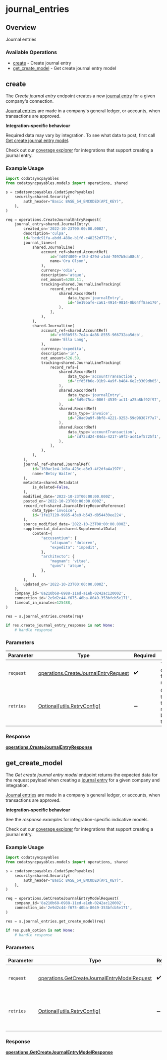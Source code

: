 # journal_entries

## Overview

Journal entries

### Available Operations

* [create](#create) - Create journal entry
* [get_create_model](#get_create_model) - Get create journal entry model

## create

The *Create journal entry* endpoint creates a new [journal entry](https://docs.codat.io/sync-for-payables-api#/schemas/JournalEntry) for a given company's connection.

[Journal entries](https://docs.codat.io/sync-for-payables-api#/schemas/JournalEntry) are  made in a company's general ledger, or accounts, when transactions are approved.

**Integration-specific behaviour**

Required data may vary by integration. To see what data to post, first call [Get create journal entry model](https://docs.codat.io/sync-for-payables-api#/operations/get-create-journalEntries-model).

Check out our [coverage explorer](https://knowledge.codat.io/supported-features/accounting?view=tab-by-data-type&dataType=journalEntries) for integrations that support creating a journal entry.


### Example Usage

```python
import codatsyncpayables
from codatsyncpayables.models import operations, shared

s = codatsyncpayables.CodatSyncPayables(
    security=shared.Security(
        auth_header="Basic BASE_64_ENCODED(API_KEY)",
    ),
)

req = operations.CreateJournalEntryRequest(
    journal_entry=shared.JournalEntry(
        created_on='2022-10-23T00:00:00.000Z',
        description='culpa',
        id='bcdc91fa-abdd-488e-b1f6-c48252d7771e',
        journal_lines=[
            shared.JournalLine(
                account_ref=shared.AccountRef(
                    id='fd074009-ef8d-429d-a1dd-7097b5da08c5',
                    name='Ora Olson',
                ),
                currency='odio',
                description='atque',
                net_amount=6288.11,
                tracking=shared.JournalLineTracking(
                    record_refs=[
                        shared.RecordRef(
                            data_type='journalEntry',
                            id='6e19bafe-ca61-4914-9814-0b64ff8ae170',
                        ),
                    ],
                ),
            ),
            shared.JournalLine(
                account_ref=shared.AccountRef(
                    id='ef03b5f3-7e4a-4a86-8555-966732aa5dcb',
                    name='Ella Lang',
                ),
                currency='expedita',
                description='in',
                net_amount=526.59,
                tracking=shared.JournalLineTracking(
                    record_refs=[
                        shared.RecordRef(
                            data_type='accountTransaction',
                            id='cfd5fb6e-91b9-4a9f-b484-6e2c3309db05',
                        ),
                        shared.RecordRef(
                            data_type='journalEntry',
                            id='6d9e75ca-006f-4539-ac11-a25a8bf92f97',
                        ),
                        shared.RecordRef(
                            data_type='invoice',
                            id='28ad9a9f-8bf8-4221-9253-59d98387f7a7',
                        ),
                        shared.RecordRef(
                            data_type='accountTransaction',
                            id='cd72cd24-84da-4217-a9f2-ac41ef5725f1',
                        ),
                    ],
                ),
            ),
        ],
        journal_ref=shared.JournalRef(
            id='169ac1e4-1d8a-423c-a3e3-4f2dfa4a197f',
            name='Betsy Walter',
        ),
        metadata=shared.Metadata(
            is_deleted=False,
        ),
        modified_date='2022-10-23T00:00:00.000Z',
        posted_on='2022-10-23T00:00:00.000Z',
        record_ref=shared.JournalEntryRecordReference(
            data_type='invoice',
            id='1fe17120-9985-43e9-b543-d854439ee224',
        ),
        source_modified_date='2022-10-23T00:00:00.000Z',
        supplemental_data=shared.SupplementalData(
            content={
                "accusantium": {
                    "aliquam": 'dolorem',
                    "expedita": 'impedit',
                },
                "architecto": {
                    "magnam": 'vitae',
                    "quos": 'atque',
                },
            },
        ),
        updated_on='2022-10-23T00:00:00.000Z',
    ),
    company_id='8a210b68-6988-11ed-a1eb-0242ac120002',
    connection_id='2e9d2c44-f675-40ba-8049-353bfcb5e171',
    timeout_in_minutes=125488,
)

res = s.journal_entries.create(req)

if res.create_journal_entry_response is not None:
    # handle response
```

### Parameters

| Parameter                                                                                    | Type                                                                                         | Required                                                                                     | Description                                                                                  |
| -------------------------------------------------------------------------------------------- | -------------------------------------------------------------------------------------------- | -------------------------------------------------------------------------------------------- | -------------------------------------------------------------------------------------------- |
| `request`                                                                                    | [operations.CreateJournalEntryRequest](../../models/operations/createjournalentryrequest.md) | :heavy_check_mark:                                                                           | The request object to use for the request.                                                   |
| `retries`                                                                                    | [Optional[utils.RetryConfig]](../../models/utils/retryconfig.md)                             | :heavy_minus_sign:                                                                           | Configuration to override the default retry behavior of the client.                          |


### Response

**[operations.CreateJournalEntryResponse](../../models/operations/createjournalentryresponse.md)**


## get_create_model

﻿The *Get create journal entry model* endpoint returns the expected data for the request payload when creating a [journal entry](https://docs.codat.io/sync-for-payables-api#/schemas/JournalEntry) for a given company and integration.

[Journal entries](https://docs.codat.io/sync-for-payables-api#/schemas/JournalEntry) are  made in a company's general ledger, or accounts, when transactions are approved.

**Integration-specific behaviour**

See the *response examples* for integration-specific indicative models.

Check out our [coverage explorer](https://knowledge.codat.io/supported-features/accounting?view=tab-by-data-type&dataType=journalEntries) for integrations that support creating a journal entry.


### Example Usage

```python
import codatsyncpayables
from codatsyncpayables.models import operations, shared

s = codatsyncpayables.CodatSyncPayables(
    security=shared.Security(
        auth_header="Basic BASE_64_ENCODED(API_KEY)",
    ),
)

req = operations.GetCreateJournalEntryModelRequest(
    company_id='8a210b68-6988-11ed-a1eb-0242ac120002',
    connection_id='2e9d2c44-f675-40ba-8049-353bfcb5e171',
)

res = s.journal_entries.get_create_model(req)

if res.push_option is not None:
    # handle response
```

### Parameters

| Parameter                                                                                                    | Type                                                                                                         | Required                                                                                                     | Description                                                                                                  |
| ------------------------------------------------------------------------------------------------------------ | ------------------------------------------------------------------------------------------------------------ | ------------------------------------------------------------------------------------------------------------ | ------------------------------------------------------------------------------------------------------------ |
| `request`                                                                                                    | [operations.GetCreateJournalEntryModelRequest](../../models/operations/getcreatejournalentrymodelrequest.md) | :heavy_check_mark:                                                                                           | The request object to use for the request.                                                                   |
| `retries`                                                                                                    | [Optional[utils.RetryConfig]](../../models/utils/retryconfig.md)                                             | :heavy_minus_sign:                                                                                           | Configuration to override the default retry behavior of the client.                                          |


### Response

**[operations.GetCreateJournalEntryModelResponse](../../models/operations/getcreatejournalentrymodelresponse.md)**

